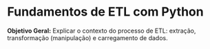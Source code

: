 # Fundamentos de ETL com Python

<p><b>Objetivo Geral:</b> Explicar o contexto do processo de ETL: extração, transformação (manipulação) e carregamento de dados.</p>
